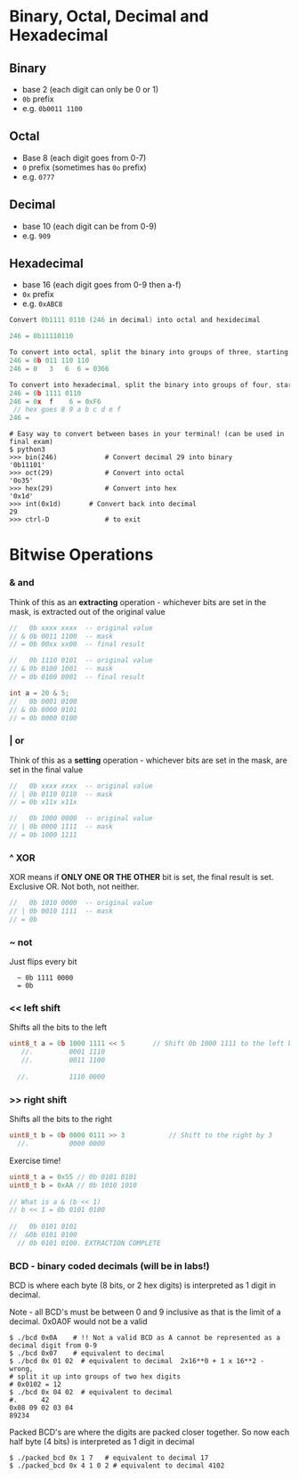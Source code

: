 # Binary, Octal, Decimal and Hexadecimal



## Binary

- base 2 (each digit can only be 0 or 1)
- `0b`  prefix
- e.g. `0b0011 1100`

## Octal

- Base 8 (each digit goes from 0-7)
- `0`  prefix (sometimes has `0o`  prefix)
- e.g. `0777` 

## Decimal

- base 10 (each digit can be from 0-9)
- e.g. `909`

## Hexadecimal

- base 16 (each digit goes from 0-9 then a-f)
- `0x`  prefix
- e.g. `0xABC8`



``` c
Convert 0b1111 0110 (246 in decimal) into octal and hexidecimal

246 = 0b11110110

To convert into octal, split the binary into groups of three, starting from the LSB
246 = 0b 011 110 110
246 = 0   3   6  6 = 0366

To convert into hexadecimal, split the binary into groups of four, starting from RHS
246 = 0b 1111 0110
246 = 0x  f    6 = 0xF6
 // hex goes 8 9 a b c d e f
246 = 
```



```shell
# Easy way to convert between bases in your terminal! (can be used in final exam)
$ python3
>>> bin(246)			# Convert decimal 29 into binary
'0b11101'
>>> oct(29)				# Convert into octal
'0o35'
>>> hex(29)				# Convert into hex
'0x1d'
>>> int(0x1d) 		# Convert back into decimal
29
>>> ctrl-D 				# to exit
```



# Bitwise Operations

### & and

Think of this as an **extracting** operation - whichever bits are set in the mask, is extracted out of the original value

```c
//   0b xxxx xxxx  -- original value
// & 0b 0011 1100  -- mask
// = 0b 00xx xx00  -- final result

//   0b 1110 0101  -- original value
// & 0b 0100 1001  -- mask
// = 0b 0100 0001  -- final result

int a = 20 & 5;
//   0b 0001 0100
// & 0b 0000 0101
// = 0b 0000 0100
```



### | or

Think of this as a **setting** operation - whichever bits are set in the mask, are set in the final value

```c
//   0b xxxx xxxx  -- original value
// | 0b 0110 0110  -- mask
// = 0b x11x x11x

//   0b 1000 0000  -- original value
// | 0b 0000 1111  -- mask
// = 0b 1000 1111
```



### ^ XOR

XOR means if **ONLY ONE OR THE OTHER** bit is set, the final result is set. Exclusive OR. Not both, not neither.

```c
//   0b 1010 0000  -- original value
// | 0b 0010 1111  -- mask
// = 0b 
```



### ~ not

Just flips every bit

```
  ~ 0b 1111 0000
  = 0b 
```



### << left shift

Shifts all the bits to the left

```c
uint8_t a = 0b 1000 1111 << 5 		// Shift 0b 1000 1111 to the left by 5
   //.         0001 1110
   //.         0011 1100
  
  //.          1110 0000
```



### >> right shift

Shifts all the bits to the right

```c
uint8_t b = 0b 0000 0111 >> 3			// Shift to the right by 3
  //.          0000 0000
```



Exercise time!

```c
uint8_t a = 0x55 // 0b 0101 0101
uint8_t b = 0xAA // 0b 1010 1010
  
// What is a & (b << 1)
// b << 1 = 0b 0101 0100
  
//   0b 0101 0101
//  &0b 0101 0100
  // 0b 0101 0100. EXTRACTION COMPLETE 
```





### BCD - binary coded decimals (will be in labs!)

BCD is where each byte (8 bits, or 2 hex digits) is interpreted as 1 digit in decimal.

Note - all BCD's must be between 0 and 9 inclusive as that is the limit of a decimal. 0x0A0F would not be a valid

```shell
$ ./bcd 0x0A    # !! Not a valid BCD as A cannot be represented as a decimal digit from 0-9
$ ./bcd 0x07    # equivalent to decimal
$ ./bcd 0x 01 02  # equivalent to decimal  2x16**0 + 1 x 16**2 - wrong, 
# split it up into groups of two hex digits
# 0x0102 = 12
$ ./bcd 0x 04 02  # equivalent to decimal
#.      42
0x08 09 02 03 04
89234
```



Packed BCD's are where the digits are packed closer together. So now each half byte (4 bits) is interpreted as 1 digit in decimal

```shell
$ ./packed_bcd 0x 1 7   # equivalent to decimal 17
$ ./packed_bcd 0x 4 1 0 2 # equivalent to decimal 4102
```

